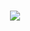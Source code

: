 <div align="center">

<h1>
  <img src="https://capsule-render.vercel.app/api?type=waving&color=timeGradient&height=200&section=footer&reversal=true&animation=twinkling&fontSize=70&fontAlignY=60&descAlignY=80&text=Chiyoda%20Moe" />
</h1>

</div>
